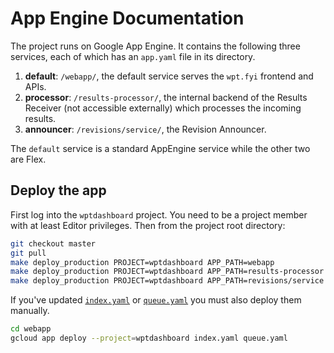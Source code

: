 # App Engine Documentation

The project runs on Google App Engine. It contains the following three services,
each of which has an `app.yaml` file in its directory.

1. **default**: `/webapp/`, the default service serves the `wpt.fyi` frontend and
   APIs.
2. **processor**: `/results-processor/`, the internal backend of the Results
   Receiver (not accessible externally) which processes the incoming results.
3. **announcer**: `/revisions/service/`, the Revision Announcer.

The `default` service is a standard AppEngine service while the other two are
Flex.

## Deploy the app

First log into the `wptdashboard` project. You need to be a project member with
at least Editor privileges. Then from the project root directory:

```sh
git checkout master
git pull
make deploy_production PROJECT=wptdashboard APP_PATH=webapp
make deploy_production PROJECT=wptdashboard APP_PATH=results-processor
make deploy_production PROJECT=wptdashboard APP_PATH=revisions/service
```

If you've updated [`index.yaml`](../webapp/index.yaml) or
[`queue.yaml`](../webapp/queue.yaml) you must also deploy them manually.

```sh
cd webapp
gcloud app deploy --project=wptdashboard index.yaml queue.yaml
```
